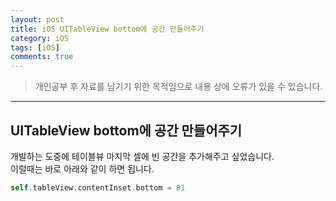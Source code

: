 ```yaml
---
layout: post
title: iOS UITableView bottom에 공간 만들어주기 
category: iOS
tags: [iOS]
comments: true
---
```


> 개인공부 후 자료를 남기기 위한 목적임으로 내용 상에 오류가 있을 수 있습니다.    

<hr>

## UITableView bottom에 공간 만들어주기

개발하는 도중에 테이블뷰 마지막 셀에 빈 공간을 추가해주고 싶었습니다.<br>
이럴때는 바로 아래와 같이 하면 됩니다. 

```swift
self.tableView.contentInset.bottom = 81
```

